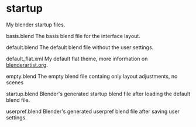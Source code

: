 # startup
My blender startup files.

basis.blend
The basis blend file for the interface layout.

default.blend
The default blend file without the user settings.

default_flat.xml
My default flat theme, more information on <a href="http://blenderartists.org/forum/showthread.php?388861-Theme-Default-Flat">blenderartist.org</a>.

empty.blend
The empty blend file containg only layout adjustments, no scenes

startup.blend
Blender's generated startup blend file after loading the default blend file.

userpref.blend
Blender's generated userpref blend file after saving user settings.
